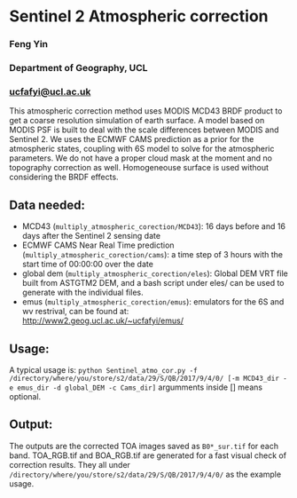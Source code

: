 # Sentinel 2 Atmospheric correction 
### Feng Yin
### Department of Geography, UCL
### ucfafyi@ucl.ac.uk

This atmospheric correction method uses MODIS MCD43 BRDF product to get a coarse resolution simulation of earth surface. A model based on MODIS PSF is built to deal with the scale differences between MODIS and Sentinel 2. We uses the ECMWF CAMS prediction as a prior for the atmospheric states, coupling with 6S model to solve for the atmospheric parameters. We do not have a proper cloud mask at the moment and no topography correction as well. Homogeneouse surface is used without considering the BRDF effects.

## Data needed:
* MCD43 (`multiply_atmospheric_corection/MCD43`): 16 days before and 16 days after the Sentinel 2 sensing date
* ECMWF CAMS Near Real Time prediction (`multiply_atmospheric_corection/cams`): a time step of 3 hours with the start time of 00:00:00 over the date
* global dem (`multiply_atmospheric_corection/eles`): Global DEM VRT file built from ASTGTM2 DEM, and a bash script under eles/ can be used to generate with the individual files.
* emus (`multiply_atmospheric_corection/emus`): emulators for the 6S and wv restrival, can be found at: http://www2.geog.ucl.ac.uk/~ucfafyi/emus/

## Usage:
A typical usage is:
 `python Sentinel_atmo_cor.py -f /directory/where/you/store/s2/data/29/S/QB/2017/9/4/0/ [-m MCD43_dir -e emus_dir -d global_DEM -c Cams_dir]`
  argumments inside [] means optional.

## Output:
The outputs are the corrected TOA images saved as `B0*_sur.tif` for each band. TOA_RGB.tif and BOA_RGB.tif are generated for a fast visual check of correction results. They all under `/directory/where/you/store/s2/data/29/S/QB/2017/9/4/0/` as the example usage.

